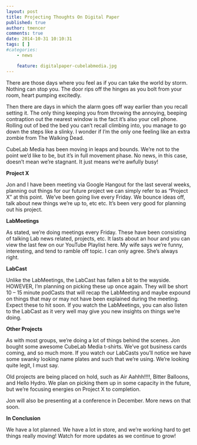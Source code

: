 ```yaml
---
layout: post
title: Projecting Thoughts On Digital Paper
published: true
author: tmencer
comments: true
date: 2014-10-31 10:10:31
tags: [ ]
#categories:
    - news

    feature: digitalpaper-cubelabmedia.jpg
---
```

There are those days where you feel as if you can take the world by storm. Nothing can stop you. The door rips off the hinges as you bolt from your room, heart pumping excitedly.

Then there are days in which the alarm goes off way earlier than you recall setting it. The only thing keeping you from throwing the annoying, beeping contraption out the nearest window is the fact it&#8217;s also your cell phone. Rolling out of bed the bed you can&#8217;t recall climbing into, you manage to go down the steps like a slinky. I wonder if I&#8217;m the only one feeling like an extra zombie from The Walking Dead.

CubeLab Media has been moving in leaps and bounds. We&#8217;re not to the point we&#8217;d like to be, but it&#8217;s in full movement phase. No news, in this case, doesn&#8217;t mean we&#8217;re stagnant. It just means we&#8217;re awfully busy!

**Project X**

Jon and I have been meeting via Google Hangout for the last several weeks, planning out things for our future project we can simply refer to as &#8220;Project X&#8221; at this point.  We&#8217;ve been going live every Friday. We bounce ideas off, talk about new things we&#8217;re up to, etc etc. It&#8217;s been very good for planning out his project.

**LabMeetings**

As stated, we&#8217;re doing meetings every Friday. These have been consisting of talking Lab news related, projects, etc. It lasts about an hour and you can view the last few on our YouTube Playlist here. My wife says we&#8217;re funny, interesting, and tend to ramble off topic. I can only agree. She&#8217;s always right.

**LabCast**

Unlike the LabMeetings, the LabCast has fallen a bit to the wayside. HOWEVER, I&#8217;m planning on picking these up once again. They will be short 10 &#8211; 15 minute podCasts that will recap the LabMeeting and maybe expound on things that may or may not have been explained during the meeting. Expect these to hit soon. If you watch the LabMeetings, you can also listen to the LabCast as it very well may give you new insights on things we&#8217;re doing.

**Other Projects**

As with most groups, we&#8217;re doing a lot of things behind the scenes. Jon bought some awesome CubeLab Media t-shirts. We&#8217;ve got business cards coming, and so much more. If you watch our LabCasts you&#8217;ll notice we have some swanky looking name plates and such that we&#8217;re using. We&#8217;re looking quite legit, I must say.

Old projects are being placed on hold, such as Air Aahhh!!!!, Bitter Balloons, and Hello Hydro. We plan on picking them up in some capacity in the future, but we&#8217;re focusing energies on Project X to completion.

Jon will also be presenting at a conference in December. More news on that soon.

**In Conclusion**

We have a lot planned. We have a lot in store, and we&#8217;re working hard to get things really moving! Watch for more updates as we continue to grow!

&nbsp;
